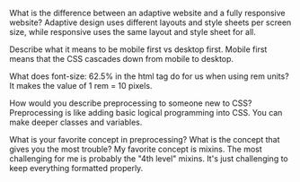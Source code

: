 What is the difference between an adaptive website and a fully responsive website?
Adaptive design uses different layouts and style sheets per screen size, while responsive uses the same layout and style sheet for all.

Describe what it means to be mobile first vs desktop first.
Mobile first means that the CSS cascades down from mobile to desktop.

What does font-size: 62.5% in the html tag do for us when using rem units?
It makes the value of 1 rem = 10 pixels.

How would you describe preprocessing to someone new to CSS?
Preprocessing is like adding basic logical programming into CSS. You can make deeper classes and variables.

What is your favorite concept in preprocessing? What is the concept that gives you the most trouble?
My favorite concept is mixins. The most challenging for me is probably the "4th level" mixins. It's just challenging to keep everything formatted properly.